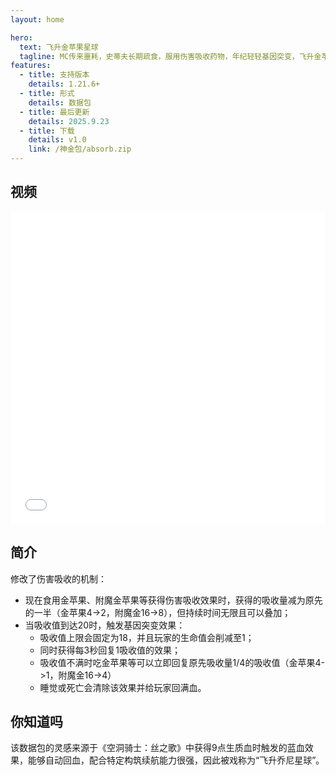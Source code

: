 ```yaml
---
layout: home

hero:
  text: 飞升金苹果星球
  tagline: MC传来噩耗，史蒂夫长期疏食，服用伤害吸收药物，年纪轻轻基因突变，飞升金苹果星球
features:
  - title: 支持版本
    details: 1.21.6+
  - title: 形式
    details: 数据包
  - title: 最后更新
    details: 2025.9.23
  - title: 下载
    details: v1.0
    link: /神金包/absorb.zip
---
```


## 视频

<iframe src="//player.bilibili.com/player.html?bvid=BV14DnKzNEdg&autoplay=0" 
        frameborder="0" 
        width="100%" 
        height="500" 
        allowfullscreen="true">
</iframe>

## 简介
修改了伤害吸收的机制：
- 现在食用金苹果、附魔金苹果等获得伤害吸收效果时，获得的吸收量减为原先的一半（金苹果4->2，附魔金16->8），但持续时间无限且可以叠加；
- 当吸收值到达20时，触发基因突变效果：
  - 吸收值上限会固定为18，并且玩家的生命值会削减至1；
  - 同时获得每3秒回复1吸收值的效果；
  - 吸收值不满时吃金苹果等可以立即回复原先吸收量1/4的吸收值（金苹果4->1，附魔金16->4）
  - 睡觉或死亡会清除该效果并给玩家回满血。

## 你知道吗
该数据包的灵感来源于《空洞骑士：丝之歌》中获得9点生质血时触发的蓝血效果，能够自动回血，配合特定构筑续航能力很强，因此被戏称为“飞升乔尼星球”。